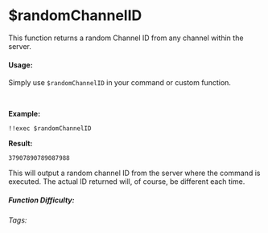 # $randomChannelID

This function returns a random Channel ID from any channel within the server.

#### Usage:

Simply use `$randomChannelID` in your command or custom function.

<br/>

**Example:**

```discord
!!exec $randomChannelID
```

**Result:**

```discord
37907890789087988
```

This will output a random channel ID from the server where the command is executed.  The actual ID returned will, of course, be different each time.

##### Function Difficulty: <Badge type="tip" text="Easy" vertical="middle" />

###### Tags: <Badge type="tip" text="random" vertical="middle" /> <Badge type="tip" text="channel ID" vertical="middle" /> <Badge type="tip" text="selection" vertical="middle" /> <Badge type="tip" text="random channel" vertical="middle" />
